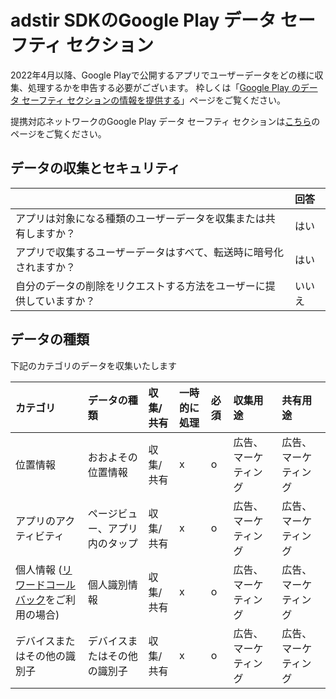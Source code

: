 # adstir SDKのGoogle Play データ セーフティ セクション

2022年4月以降、Google Playで公開するアプリでユーザーデータをどの様に収集、処理するかを申告する必要がございます。
枠しくは「[Google Play のデータ セーフティ セクションの情報を提供する](https://support.google.com/googleplay/android-developer/answer/10787469?hl=ja)」ページをご覧ください。

提携対応ネットワークのGoogle Play データ セーフティ セクションは[こちら](./nw_safety_section.md)のページをご覧ください。

## データの収集とセキュリティ

|                                                           | 回答   |
| :-------------------------------------------------------- | :---- |
| アプリは対象になる種類のユーザーデータを収集または共有しますか？      | はい  |
| アプリで収集するユーザーデータはすべて、転送時に暗号化されますか？    | はい  |
| 自分のデータの削除をリクエストする方法をユーザーに提供していますか？  | いいえ |


## データの種類

下記のカテゴリのデータを収集いたします

| カテゴリ                      | データの種類                 | 収集/共有 | 一時的に処理 | 必須 | 収集用途           | 共有用途            |
| :----------------------------| :------------------------- |:--------|:-----------|:-----|:------------------|:-----------------|
| 位置情報                      | おおよその位置情報            | 収集/共有 | x         | o     | 広告、マーケティング | 広告、マーケティング |
| アプリのアクティビティ          | ページビュー、アプリ内のタップ  | 収集/共有  | x         | o     | 広告、マーケティング | 広告、マーケティング |
| 個人情報 ([リワードコールバック](../ad/reward/callback.md)をご利用の場合) | 個人識別情報                 | 収集/共有  | x         | o     | 広告、マーケティング | 広告、マーケティング |
| デバイスまたはその他の識別子      | デバイスまたはその他の識別子  | 収集/共有  | x         | o     | 広告、マーケティング | 広告、マーケティング |


